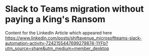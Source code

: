 # Slack to Teams migration without paying a King's Ransom

Content for the LinkedIn Article which appeared here <https://www.linkedin.com/posts/shiftavenue_microsoftteams-slack-automation-activity-7242155447699279874-1YFb?utm_source=share&utm_medium=member_desktop>